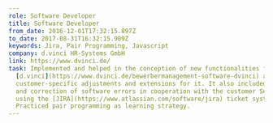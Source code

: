 ```yaml
---
role: Software Developer
title: Software Developer
from_date: 2016-12-01T17:32:15.897Z
to_date: 2017-08-31T16:32:15.909Z
keywords: Jira, Pair Programming, Javascript
company: d.vinci HR-Systems GmbH
link: https://www.dvinci.de/
task: Implemented and helped in the conception of new functionalities for
  [d.vinci](https://www.dvinci.de/bewerbermanagement-software-dvinci) and also
  customer-specific adjustments and extensions for it. It also included analysis
  and correction of software errors in cooperation with the customer Service
  using the [JIRA](https://www.atlassian.com/software/jira) ticket system.
  Practiced pair programming as learning strategy.
---
```

